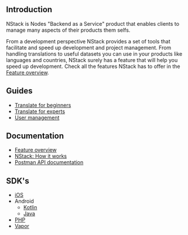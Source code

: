 ## Introduction
NStack is Nodes "Backend as a Service" product that enables clients to manage many aspects of their products them selfs.

From a development perspective NStack provides a set of tools that facilitate and speed up development and project management.
From handling translations to useful datasets you can use in your products like languages and countries, NStack surely has a feature that will help you speed up development.
Check all the features NStack has to offer in the [Feature overview](Feature_overview.md).

## Guides
* [Translate for beginners](https://docs.google.com/document/d/1rPLihtBuoPsxFoA44NruSvkh1ICE7-CbGvgdorFeoVk/edit?usp=sharing)
* [Translate for experts](https://docs.google.com/document/d/1LZt4M9_hYy-gJ77Qlv9_Iux7AgVylxXPp-udJEY0I2s/edit?usp=sharing)
* [User management](https://docs.google.com/document/d/1L_XD0pCE2oxf_UcxAbNU2-aEXfby9r_F6ESenPRYBag/edit?usp=sharing)

## Documentation
* [Feature overview](Feature_overview.md)
* [NStack: How it works](NStack_How_it_works.md)
* [Postman API documentation](https://nodes-agency-1.postman.co/collections/12675-6191fda7-9251-4027-bf72-232022e02044?version=latest&workspace=55441cf0-95b9-4e87-9372-c7cbf2e3e04d)

## SDK's
* [iOS](https://github.com/nodes-ios/NStackSDK)
* Android
  * [Kotlin](https://github.com/nodes-android/nstack-kotlin)
  * [Java](https://github.com/nodes-android/nstack)
* [PHP](https://github.com/nodes-projects/nstack-laravel)
* [Vapor](https://github.com/nodes-vapor/nstack)